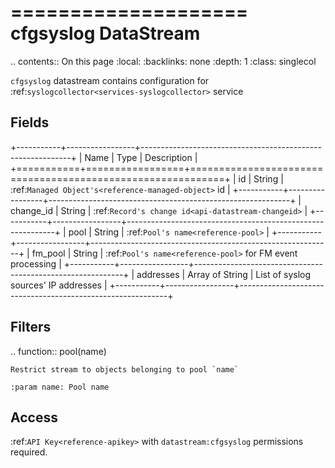 

====================
cfgsyslog DataStream
====================

.. contents:: On this page
    :local:
    :backlinks: none
    :depth: 1
    :class: singlecol

`cfgsyslog` datastream contains configuration
for :ref:`syslogcollector<services-syslogcollector>` service

Fields
------

+-----------+-----------------+------------------------------------------------------------+
| Name      | Type            | Description                                                |
+===========+=================+============================================================+
| id        | String          | :ref:`Managed Object's<reference-managed-object>` id       |
+-----------+-----------------+------------------------------------------------------------+
| change_id | String          | :ref:`Record's change id<api-datastream-changeid>`         |
+-----------+-----------------+------------------------------------------------------------+
| pool      | String          | :ref:`Pool's name<reference-pool>`                         |
+-----------+-----------------+------------------------------------------------------------+
| fm_pool   | String          | :ref:`Pool's name<reference-pool>` for FM event processing |
+-----------+-----------------+------------------------------------------------------------+
| addresses | Array of String | List of syslog sources' IP addresses                       |
+-----------+-----------------+------------------------------------------------------------+

Filters
-------

.. function:: pool(name)

    Restrict stream to objects belonging to pool `name`

    :param name: Pool name

Access
------
:ref:`API Key<reference-apikey>` with `datastream:cfgsyslog` permissions
required.
